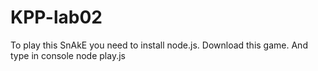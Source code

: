 # KPP-lab02
To play this SnAkE you need to install node.js. Download this game. And type in console 
    node play.js
